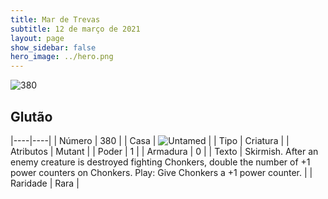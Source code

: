 ```yaml
---
title: Mar de Trevas
subtitle: 12 de março de 2021
layout: page
show_sidebar: false
hero_image: ../hero.png
---
```


![380](https://cdn.keyforgegame.com/media/card_front/pt/496_380_86W72JX3Q4WH_pt.png)

## Glutão

|----|----|
| Número | 380 |
| Casa | ![Untamed](https://archonarcana.com/images/thumb/b/bd/Untamed.png/22px-Untamed.png "Indomados") |
| Tipo | Criatura |
| Atributos | Mutant |
| Poder | 1 |
| Armadura | 0 |
| Texto | Skirmish.  After an enemy creature is destroyed fighting Chonkers, double the number of +1 power counters on Chonkers.  Play: Give Chonkers a +1 power counter.  |
| Raridade | Rara |

